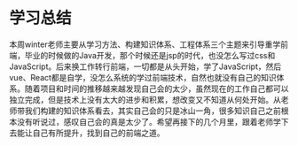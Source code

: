 # 学习总结

本周winter老师主要从学习方法、构建知识体系、工程体系三个主题来引导重学前端，毕业的时候做的Java开发，那个时候还是jsp的时代，也没怎么写过css和JavaScript。后来换工作转行前端，一切都是从头开始，学了JavaScript，然后vue、React都是自学，没怎么系统的学过前端技术，自然也就没有自己的知识体系。随着项目和时间的推移越来越发现自己会的太少，虽然现在的工作自己都可以独立完成，但是技术上没有太大的进步和积累，想改变又不知道从何处开始。从老师带我们构建的知识体系看去，其实自己会的只是冰山一角，很多知识自己之前根本没有听说过，感叹自己会的真是太少了。希望再接下的几个月里，跟着老师学下去能让自己有所提升，找到自己的前端之道。